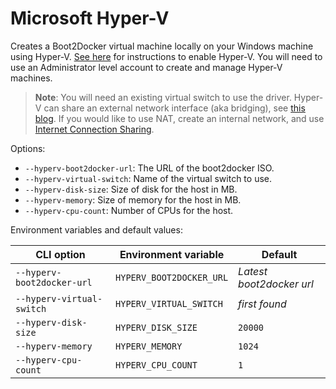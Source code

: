 <!--[metadata]>
+++
title = "Microsoft Hyper-V"
description = "Microsoft Hyper-V driver for machine"
keywords = ["machine, Microsoft Hyper-V, driver"]
[menu.main]
parent="smn_machine_drivers"
+++
<![end-metadata]-->

# Microsoft Hyper-V

Creates a Boot2Docker virtual machine locally on your Windows machine
using Hyper-V. [See here](http://windows.microsoft.com/en-us/windows-8/hyper-v-run-virtual-machines)
for instructions to enable Hyper-V. You will need to use an
Administrator level account to create and manage Hyper-V machines.

> **Note**: You will need an existing virtual switch to use the
> driver. Hyper-V can share an external network interface (aka
> bridging), see [this blog](http://blogs.technet.com/b/canitpro/archive/2014/03/11/step-by-step-enabling-hyper-v-for-use-on-windows-8-1.aspx).
> If you would like to use NAT, create an internal network, and use
> [Internet Connection
> Sharing](http://www.packet6.com/allowing-windows-8-1-hyper-v-vm-to-work-with-wifi/).

Options:

-   `--hyperv-boot2docker-url`: The URL of the boot2docker ISO.
-   `--hyperv-virtual-switch`: Name of the virtual switch to use.
-   `--hyperv-disk-size`: Size of disk for the host in MB.
-   `--hyperv-memory`: Size of memory for the host in MB.
-   `--hyperv-cpu-count`: Number of CPUs for the host.

Environment variables and default values:

| CLI option                 | Environment variable     | Default                  |
| -------------------------- | ------------------------ | ------------------------ |
| `--hyperv-boot2docker-url` | `HYPERV_BOOT2DOCKER_URL` | _Latest boot2docker url_ |
| `--hyperv-virtual-switch`  | `HYPERV_VIRTUAL_SWITCH`  | _first found_            |
| `--hyperv-disk-size`       | `HYPERV_DISK_SIZE`       | `20000`                  |
| `--hyperv-memory`          | `HYPERV_MEMORY`          | `1024`                   |
| `--hyperv-cpu-count`       | `HYPERV_CPU_COUNT`       | `1`                      |
